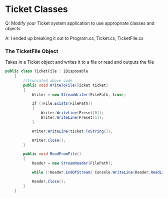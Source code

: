 # Ticket Classes #

Q: Modify your Ticket system application to use appropriate classes and objects

A: I ended up breaking it out to Program.cs, Ticket.cs, TicketFile.cs

### The TicketFile Object ### 

Takes in a Ticket object and writes it to a file or read and outputs the file

```c#
public class TicketFile : IDisposable
    {
        //truncated above code
        public void WriteToFile(Ticket ticket)
        {
            Writer = new StreamWriter(FilePath, true);

            if (!File.Exists(FilePath))
            {
                Writer.WriteLine(Preset[0]);
                Writer.WriteLine(Preset[1]);
            }

            Writer.WriteLine(ticket.ToString());

            Writer.Close();
        }

        public void ReadFromFile()
        {
            Reader = new StreamReader(FilePath);

            while (!Reader.EndOfStream) Console.WriteLine(Reader.ReadLine());

            Reader.Close();
        }
    }
```

